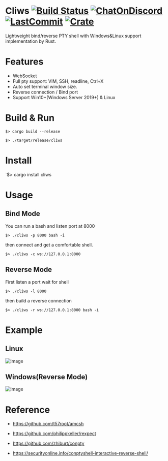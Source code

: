 # Cliws [![Build Status](https://app.travis-ci.com/b23r0/Cliws.svg?branch=main)](https://app.travis-ci.com/b23r0/Cliws) [![ChatOnDiscord](https://img.shields.io/badge/chat-on%20discord-blue)](https://discord.gg/ZKtYMvDFN4) [![LastCommit](https://img.shields.io/github/last-commit/b23r0/cliws)](https://github.com/b23r0/Cliws/) [![Crate](https://img.shields.io/crates/v/cliws)](https://crates.io/crates/cliws)
Lightweight bind/reverse PTY shell with Windows&Linux support implementation by Rust.

# Features

* WebSocket
* Full pty support: VIM, SSH, readline, Ctrl+X
* Auto set terminal window size.
* Reverse connection / Bind port
* Support Win10+(Windows Server 2019+) & Linux

# Build & Run

`$> cargo build --release`

`$> ./target/release/cliws`

# Install

`$> cargo install cliws

# Usage

## Bind Mode

You can run a bash and listen port at 8000

`$> ./cliws -p 8000 bash -i`

then connect and get a comfortable shell.

`$> ./cliws -c ws://127.0.0.1:8000`

## Reverse Mode

First listen a port wait for shell

`$> ./cliws -l 8000`

then build a reverse connection

`$> ./cliws -r ws://127.0.0.1:8000 bash -i`

# Example

## Linux

![image]( https://github.com/b23r0/Cliws/blob/main/example/cliws-vim.gif)

## Windows(Reverse Mode)

![image]( https://github.com/b23r0/Cliws/blob/main/example/cliws-windows.gif)

# Reference

* https://github.com/t57root/amcsh

* https://github.com/philippkeller/rexpect

* https://github.com/zhiburt/conpty

* https://securityonline.info/conptyshell-interactive-reverse-shell/
